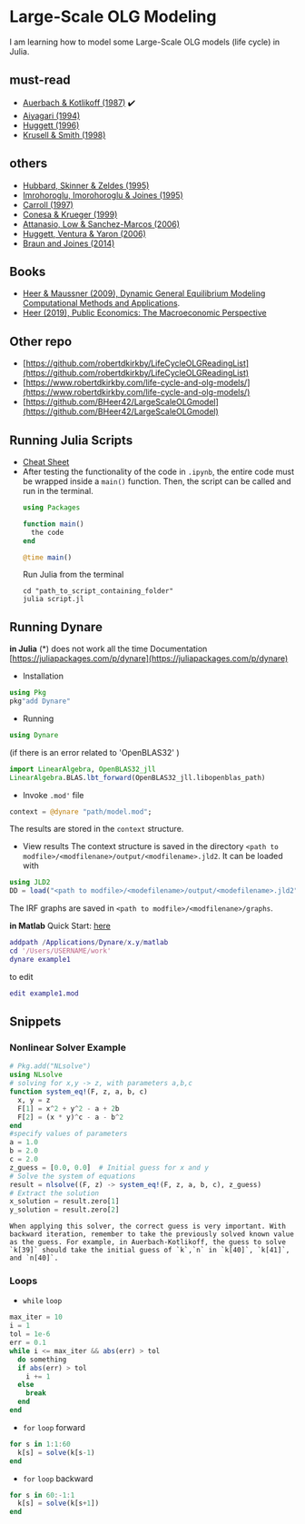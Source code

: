 # Large-Scale OLG Modeling
I am learning how to model some Large-Scale OLG models (life cycle) in Julia. 

## must-read
- [Auerbach & Kotlikoff (1987)](https://kotlikoff.net/wp-content/uploads/2019/03/Dynamic-Fiscal-Policy_1.pdf) ✔️
- [Aiyagari (1994)](http://drphilipshaw.com/AyagariQJE94.pdf)
- [Huggett (1996)](http://drphilipshaw.com/Huggett%201996.pdf)
- [Krusell & Smith (1998)](http://www.econ.yale.edu/smith/250034.pdf)

## others
- [Hubbard, Skinner & Zeldes (1995)](https://doi.org/10.1086/261987)
- [Imrohoroglu, Imorohoroglu & Joines (1995)](https://doi.org/10.1007/BF01213942)
- [Carroll (1997)](https://doi.org/10.1162/003355397555109)
- [Conesa & Krueger (1999)](https://doi.org/10.1006/redy.1998.0039)
- [Attanasio, Low & Sanchez-Marcos (2006)](https://doi.org/10.1257/aer.98.4.1517)
- [Huggett, Ventura & Yaron (2006)](https://doi.org/10.1016/j.jmoneco.2005.10.013)
- [Braun and Joines (2014)](https://www.sciencedirect.com/science/article/pii/S0165188915000780)

## Books
- [Heer & Maussner (2009), Dynamic General Equilibrium Modeling Computational Methods and Applications](https://www.uni-augsburg.de/en/fakultaet/wiwi/prof/vwl/heer/dsge-book/).
- [Heer (2019), Public Economics: The Macroeconomic Perspective](https://www.uni-augsburg.de/en/fakultaet/wiwi/prof/vwl/heer/pubec-book/)

## Other repo 
- [https://github.com/robertdkirkby/LifeCycleOLGReadingList](https://github.com/robertdkirkby/LifeCycleOLGReadingList)
- [https://www.robertdkirkby.com/life-cycle-and-olg-models/](https://www.robertdkirkby.com/life-cycle-and-olg-models/)
- [https://github.com/BHeer42/LargeScaleOLGmodel](https://github.com/BHeer42/LargeScaleOLGmodel)

## Running Julia Scripts
- [Cheat Sheet](https://cheatsheet.juliadocs.org/)
- After testing the functionality of the code in `.ipynb`, the entire code must be wrapped inside a `main()` function. Then, the script can be called and run in the terminal.
  ```julia
  using Packages

  function main()
    the code
  end

  @time main()

  ```
  Run Julia from the terminal
  ```shell
  cd "path_to_script_containing_folder"
  julia script.jl
  ```

## Running Dynare

**in Julia**
(*) does not work all the time
Documentation [https://juliapackages.com/p/dynare](https://juliapackages.com/p/dynare)
- Installation
```julia
using Pkg
pkg"add Dynare"
```
- Running
```julia
using Dynare
```
(if there is an error related to 'OpenBLAS32' )

```julia
import LinearAlgebra, OpenBLAS32_jll
LinearAlgebra.BLAS.lbt_forward(OpenBLAS32_jll.libopenblas_path)
```
- Invoke `.mod'` file
```julia
context = @dynare "path/model.mod";
```
The results are stored in the `context` structure.
- View results
The context structure is saved in the directory `<path to modfile>/<modfilenane>/output/<modfilename>.jld2`. It can be loaded with
```julia
using JLD2
DD = load("<path to modfile>/<modefilename>/output/<modefilename>.jld2")``
```
The IRF graphs are saved in `<path to modfile>/<modfilenane>/graphs`.

**in Matlab**
Quick Start: [here](https://www.dynare.org/resources/quick_start/)
```matlab
addpath /Applications/Dynare/x.y/matlab
cd '/Users/USERNAME/work'
dynare example1
```
to edit
```matlab
edit example1.mod
```

## Snippets
### Nonlinear Solver Example

  ```julia
  # Pkg.add("NLsolve")
  using NLsolve
  # solving for x,y -> z, with parameters a,b,c
  function system_eq!(F, z, a, b, c)
    x, y = z
    F[1] = x^2 + y^2 - a + 2b
    F[2] = (x * y)^c - a - b^2
  end
  #specify values of parameters
  a = 1.0  
  b = 2.0
  c = 2.0
  z_guess = [0.0, 0.0]  # Initial guess for x and y
  # Solve the system of equations
  result = nlsolve((F, z) -> system_eq!(F, z, a, b, c), z_guess)
  # Extract the solution
  x_solution = result.zero[1]
  y_solution = result.zero[2]
  ```
    When applying this solver, the correct guess is very important. With backward iteration, remember to take the previously solved known value as the guess. For example, in Auerbach-Kotlikoff, the guess to solve `k[39]` should take the initial guess of `k`,`n` in `k[40]`, `k[41]`, and `n[40]`.

### Loops
  - `while` `loop`
  ```julia
  max_iter = 10
  i = 1
  tol = 1e-6
  err = 0.1
  while i <= max_iter && abs(err) > tol
    do something
    if abs(err) > tol
      i += 1
    else
      break
    end
  end
  ```
  - `for` `loop` forward
  ```julia
  for s in 1:1:60
    k[s] = solve(k[s-1)
  end
  ```
  - `for` `loop` backward
  ```julia
  for s in 60:-1:1
    k[s] = solve(k[s+1])
  end
  ```
  
